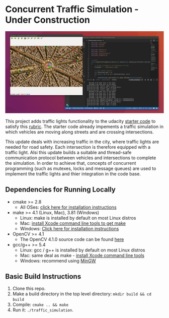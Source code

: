# Concurrent Traffic Simulation - Under Construction

<img src="data/traffic_simulation.gif"/>

This project adds traffic lights functionality to the udacity [starter code](https://github.com/udacity/CppND-Program-a-Concurrent-Traffic-Simulation) to satisfy this [rubric](https://review.udacity.com/#!/rubrics/2640/view). The starter code already impements a traffic simulation in which vehicles are moving along streets and are crossing intersections. 

This update deals with increasing traffic in the city, where traffic lights are needed for road safety. Each intersection is therefore equipped with a traffic light. Alsi this update builds a suitable and thread-safe communication protocol between vehicles and intersections to complete the simulation. In order to achieve that, concepts of concurrent programming (such as mutexes, locks and message queues) are used to implement the traffic lights and thier integration in the code base.

## Dependencies for Running Locally
* cmake >= 2.8
  * All OSes: [click here for installation instructions](https://cmake.org/install/)
* make >= 4.1 (Linux, Mac), 3.81 (Windows)
  * Linux: make is installed by default on most Linux distros
  * Mac: [install Xcode command line tools to get make](https://developer.apple.com/xcode/features/)
  * Windows: [Click here for installation instructions](http://gnuwin32.sourceforge.net/packages/make.htm)
* OpenCV >= 4.1
  * The OpenCV 4.1.0 source code can be found [here](https://github.com/opencv/opencv/tree/4.1.0)
* gcc/g++ >= 5.4
  * Linux: gcc / g++ is installed by default on most Linux distros
  * Mac: same deal as make - [install Xcode command line tools](https://developer.apple.com/xcode/features/)
  * Windows: recommend using [MinGW](http://www.mingw.org/)

## Basic Build Instructions

1. Clone this repo.
2. Make a build directory in the top level directory: `mkdir build && cd build`
3. Compile: `cmake .. && make`
4. Run it: `./traffic_simulation`.
